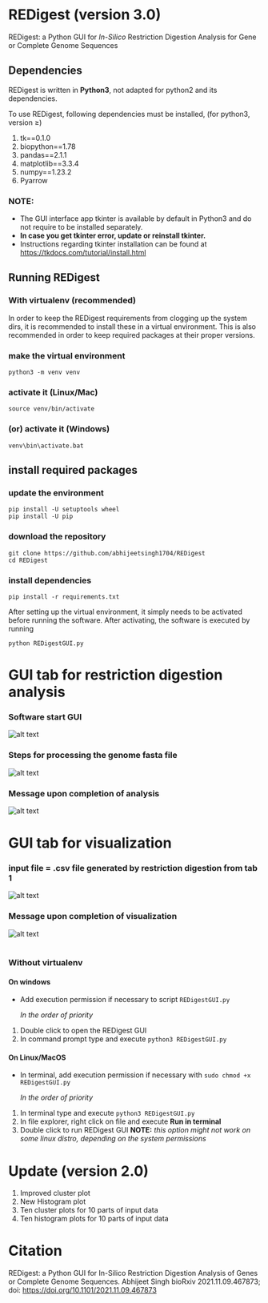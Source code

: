# REDigest (version 3.0)
REDigest: a Python GUI for *In-Silico* Restriction Digestion Analysis for Gene or Complete Genome Sequences

## Dependencies
REDigest is written in **Python3**, not adapted for python2 and its dependencies.

To use REDigest, following dependencies must be installed, (for python3, version ≥) 

1. tk==0.1.0
2. biopython==1.78
3. pandas==2.1.1
4. matplotlib==3.3.4
5. numpy==1.23.2
6. Pyarrow

### NOTE: 
- The GUI interface app tkinter is available by default in Python3 and do not require to be installed separately. 
- **In case you get tkinter error, update or reinstall tkinter.**
- Instructions regarding tkinter installation can be found at https://tkdocs.com/tutorial/install.html

## Running REDigest

### With virtualenv (recommended)

In order to keep the REDigest requirements from clogging up the system dirs, it is recommended to install these in a virtual environment. This is also recommended in order to keep required packages at their proper versions.


### make the virtual environment
```
python3 -m venv venv
```
### activate it (Linux/Mac)
```
source venv/bin/activate
```

### (or) activate it (Windows)
```
venv\bin\activate.bat
```

## install required packages

### update the environment 

```
pip install -U setuptools wheel
pip install -U pip
```

### download the repository
```
git clone https://github.com/abhijeetsingh1704/REDigest
cd REDigest
```

### install dependencies
```
pip install -r requirements.txt
```

After setting up the virtual environment, it simply needs to be activated before running the software. After activating, the software is executed by running
```
python REDigestGUI.py
```


# GUI tab for restriction digestion analysis

### Software start GUI

![alt text](https://github.com/abhijeetsingh1704/REDigest/blob/master/REDigest1.jpeg?raw=true)

### Steps for processing the genome fasta file

![alt text](https://github.com/abhijeetsingh1704/REDigest/blob/master/REDigest2.jpeg?raw=true)

### Message upon completion of analysis

![alt text](https://github.com/abhijeetsingh1704/REDigest/blob/master/REDigest3.jpeg?raw=true)

#


# GUI tab for visualization

### input file = .csv file generated by restriction digestion from tab 1

![alt text](https://github.com/abhijeetsingh1704/REDigest/blob/master/REDigest5.jpeg?raw=true)

### Message upon completion of visualization

![alt text](https://github.com/abhijeetsingh1704/REDigest/blob/master/REDigest4.jpeg?raw=true)


#


### Without virtualenv

#### On windows
* Add execution permission if necessary to script `REDigestGUI.py`

    *In the order of priority*
1. Double click to open the REDigest GUI
2. In command prompt type and execute `python3 REDigestGUI.py`

#### On Linux/MacOS
* In terminal, add execution permission if necessary with `sudo chmod +x REDigestGUI.py`

    *In the order of priority*
1. In terminal type and execute `python3 REDigestGUI.py`
2. In file explorer, right click on file and execute **Run in terminal**
3. Double click to run REDigest GUI **NOTE:** *this option might not work on some linux distro, depending on the system permissions*

# Update (version 2.0)
1. Improved cluster plot
2. New Histogram plot
3. Ten cluster plots for 10 parts of input data 
3. Ten histogram plots for 10 parts of input data

# Citation
REDigest: a Python GUI for In-Silico Restriction Digestion Analysis of Genes or Complete Genome Sequences.
Abhijeet Singh
bioRxiv 2021.11.09.467873; doi: https://doi.org/10.1101/2021.11.09.467873
